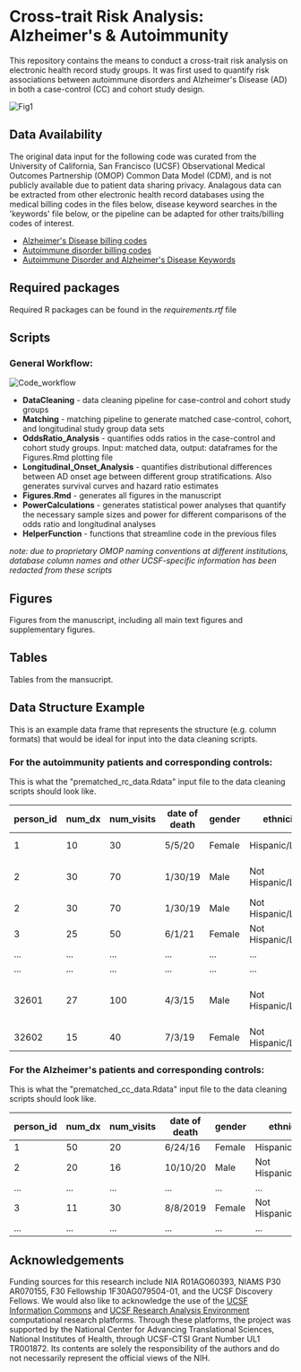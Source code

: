 # Cross-trait Risk Analysis: Alzheimer's & Autoimmunity
This repository contains the means to conduct a cross-trait risk analysis on electronic health record study groups. It was first used to quantify risk associations between autoimmune disorders and Alzheimer's Disease (AD) in both a case-control (CC) and cohort study design.


![Fig1](https://github.com/gramey02/AD_AID_Project/assets/94878687/a1fbe3e5-3c48-4d1a-8897-1596c69854b6)


## Data Availability
The original data input for the following code was curated from the 
University of California, San Francisco (UCSF) Observational Medical 
Outcomes Partnership (OMOP) Common Data Model (CDM), and is not publicly 
available due to patient data sharing privacy. Analagous data can be 
extracted from other electronic health record databases using the medical 
billing codes in the files below, disease keyword searches in the 
'keywords' file below, or 
the pipeline can be adapted for other traits/billing codes of interest.

* [Alzheimer's Disease billing codes](https://docs.google.com/spreadsheets/d/1bzQN4iUvpV92Ke8re1JsipjxPmY9MTlKL0ZoBdUmBPg/edit#gid=0)
* [Autoimmune disorder billing codes](https://docs.google.com/spreadsheets/d/1d-O7TLsyBrxEE4MqsEuf6322mG9UcLf68ndhuOm6mu4/edit#gid=0)
* [Autoimmune Disorder and Alzheimer's Disease
Keywords](https://docs.google.com/spreadsheets/d/1ImZNCqbBNpE3UKrMWOxgX_v3An8_SYkZOIEB8gsSo5Y/edit?usp=sharing)

## Required packages
Required R packages can be found in the _requirements.rtf_ file

## Scripts
### General Workflow:
![Code_workflow](https://github.com/gramey02/AD_AID_Project/assets/94878687/37bdb612-27b5-4a58-b741-9dea309c5688)


* __DataCleaning__ - data cleaning pipeline for case-control and cohort study groups
* __Matching__ - matching pipeline to generate matched case-control, cohort, and longitudinal study group data sets
* __OddsRatio_Analysis__ - quantifies odds ratios in the case-control and cohort study groups. Input: matched data, output: dataframes for the Figures.Rmd plotting file
* __Longitudinal_Onset_Analysis__ - quantifies distributional differences between AD onset age between different group stratifications. Also generates survival curves and hazard ratio estimates
* __Figures.Rmd__ - generates all figures in the manuscript
* __PowerCalculations__ - generates statistical power analyses that quantify the necessary sample sizes and power for different comparisons of the odds ratio and longitudinal analyses
* __HelperFunction__ - functions that streamline code in the previous files

_note: due to proprietary OMOP naming conventions at different institutions, database column names and other UCSF-specific information has been redacted from these scripts_

## Figures
Figures from the manuscript, including all main text figures and 
supplementary figures.

## Tables
Tables from the mansucript.

## Data Structure Example
This is an example data frame that represents the structure (e.g. column 
formats) that would be ideal for input into the data cleaning scripts.

### For the autoimmunity patients and corresponding controls:
This is what the "prematched_rc_data.Rdata" input file to the data cleaning scripts should look like.

| person_id     | num_dx        | num_visits | date of death | gender | ethnicity             | race                                       | birth_year | aid  | aid_date | first_visit | last_visit | AID name                    |
|---------------|---------------|------------|---------------|--------|-----------------------|--------------------------------------------|------------|------|----------|-------------|------------|-----------------------------|
| 1             | 10            | 30         | 5/5/20        | Female | Hispanic/Latino       | Other                                      | 1940       | 1    | 1/15/55  | 1/1/10      | 7/6/18     | Type 1 Diabetes             |
| 2             | 30            | 70         | 1/30/19       | Male   | Not Hispanic/Latino   | White                                      | 1955       | 1    | 3/1/00   | 1/1/99      | 8/2/15     | Inflammatory Bowel Disease  |
| 2             | 30            | 70         | 1/30/19       | Male   | Not Hispanic/Latino   | White                                      | 1955       | 1    | 9/15/10  | 1/1/99      | 8/2/15     | Rheumatoid Arthritis        |
| 3             | 25            | 50         | 6/1/21        | Female | Not Hispanic/Latino   | Black/African American                     | 1959       | 1    | 2/1/12   | 3/4/10      | 5/6/20     | Vitiligo                    |
| ...           | ...           | ...        | ...           | ...    | ...                   | ...                                        | ...        | ...  | ...      | ...         | ...        | ...                         |
| ...           | ...           | ...        | ...           | ...    | ...                   | ...                                        | ...        | ...  | ...      | ...         | ...        | ...                         |
| 32601         | 27            | 100        | 4/3/15        | Male   | Not Hispanic/Latino   | Native Hawaiian or Other Pacific Islander  | 1935       | 0    | NA       | 5/12/04     | 6/7/14     | NA                          |
| 32602         | 15            | 40         | 7/3/19        | Female | Not Hispanic/Latino   | Unknown                                    | 1951       | 0    | NA       | 6/20/00     | 7/30/12    | NA                          |


### For the Alzheimer's patients and corresponding controls:
This is what the "prematched_cc_data.Rdata" input file to the data cleaning scripts should look like.

| person_id     | num_dx        | num_visits | date of death | gender | ethnicity             | race                                       | birth_year | alz  | alz_date | first_visit | last_visit |
|---------------|---------------|------------|---------------|--------|-----------------------|--------------------------------------------|------------|------|----------|-------------|------------|
| 1             | 50            | 20         | 6/24/16       | Female | Hispanic/Latino       | Other                                      | 1934       | 1    | 5/3/04   | 12/4/00     | 8/29/10    |
| 2             | 20            | 16         | 10/10/20      | Male   | Not Hispanic/Latino   | Asian                                      | 1945       | 1    | 9/21/00  | 11/26/99    | 3/7/06     |
| ...           | ...           | ...        | ...           | ...    | ...                   | ...                                        | ...        | ...  | ...      | ...         | ...        |
| 3             | 11            | 30         | 8/8/2019      | Female | Not Hispanic/Latino   | White                                      | 1949       | 0    | 10/1/15  | 1/15/10     | 2/2/17     |
| ...           | ...           | ...        | ...           | ...    | ...                   | ...                                        | ...        | ...  | ...      | ...         | ...        |

## Acknowledgements
Funding sources for this research include NIA R01AG060393, NIAMS P30 AR070155, F30 Fellowship 1F30AG079504-01, and the UCSF Discovery Fellows. We would also like to acknowledge the use of the [UCSF Information Commons](https://informationcommons.ucsf.edu/) and [UCSF Research Analysis Environment](https://it.ucsf.edu/service/rae) computational research platforms. Through these platforms, the project was supported by the National Center for Advancing Translational Sciences, National Institutes of Health, through UCSF-CTSI Grant Number UL1 TR001872. Its contents are solely the responsibility of the authors and do not necessarily represent the official views of the NIH.
